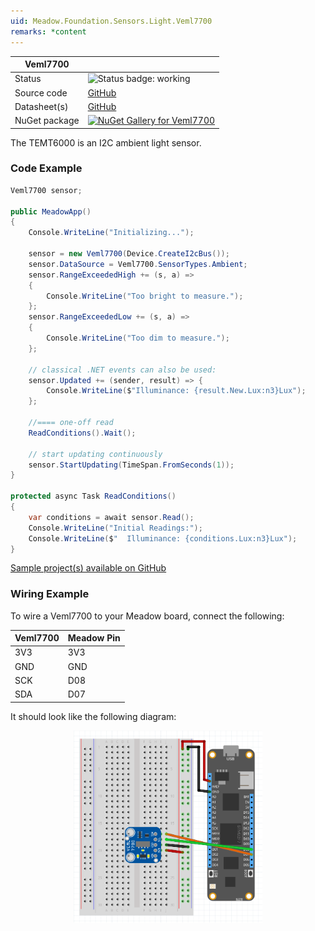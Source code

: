 ```yaml
---
uid: Meadow.Foundation.Sensors.Light.Veml7700
remarks: *content
---
```


| Veml7700 | |
|--------|--------|
| Status | <img src="https://img.shields.io/badge/Working-brightgreen" style="width: auto; height: -webkit-fill-available;" alt="Status badge: working" /> |
| Source code | [GitHub](https://github.com/WildernessLabs/Meadow.Foundation/tree/main/Source/Meadow.Foundation.Peripherals/Sensors.Light.Veml7700) |
| Datasheet(s) | [GitHub](https://github.com/WildernessLabs/Meadow.Foundation/tree/main/Source/Meadow.Foundation.Peripherals/Sensors.Light.Veml7700/Datasheet) |
| NuGet package | <a href="https://www.nuget.org/packages/Meadow.Foundation.Sensors.Light.Veml7700/" target="_blank"><img src="https://img.shields.io/nuget/v/Meadow.Foundation.Sensors.Light.Veml7700.svg?label=Meadow.Foundation.Sensors.Light.Veml7700" alt="NuGet Gallery for Veml7700" /></a> |

The TEMT6000 is an I2C ambient light sensor.

### Code Example

```csharp
Veml7700 sensor;

public MeadowApp()
{
    Console.WriteLine("Initializing...");

    sensor = new Veml7700(Device.CreateI2cBus());
    sensor.DataSource = Veml7700.SensorTypes.Ambient;
    sensor.RangeExceededHigh += (s, a) =>
    {
        Console.WriteLine("Too bright to measure.");
    };
    sensor.RangeExceededLow += (s, a) =>
    {
        Console.WriteLine("Too dim to measure.");
    };

    // classical .NET events can also be used:
    sensor.Updated += (sender, result) => {
        Console.WriteLine($"Illuminance: {result.New.Lux:n3}Lux");
    };

    //==== one-off read
    ReadConditions().Wait();

    // start updating continuously
    sensor.StartUpdating(TimeSpan.FromSeconds(1));
}

protected async Task ReadConditions()
{
    var conditions = await sensor.Read();
    Console.WriteLine("Initial Readings:");
    Console.WriteLine($"  Illuminance: {conditions.Lux:n3}Lux");
}

```

[Sample project(s) available on GitHub](https://github.com/WildernessLabs/Meadow.Foundation/tree/main/Source/Meadow.Foundation.Peripherals/Sensors.Light.Veml7700/Samples/Veml7700_Sample)

### Wiring Example

To wire a Veml7700 to your Meadow board, connect the following:

| Veml7700 | Meadow Pin  |
|----------|-------------|
| 3V3      | 3V3         |
| GND      | GND         |
| SCK      | D08         |
| SDA      | D07         |

It should look like the following diagram:

<img src="../../API_Assets/Meadow.Foundation.Sensors.Light.Veml7700/Veml7700_Fritzing.png" 
    style="width: 60%; display: block; margin-left: auto; margin-right: auto;" />




